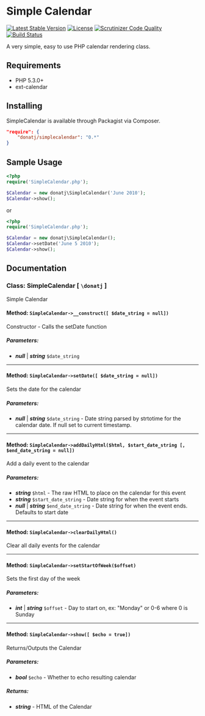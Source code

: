 # Simple Calendar

[![Latest Stable Version](https://poser.pugx.org/donatj/simplecalendar/version)](https://packagist.org/packages/donatj/simplecalendar)
[![License](https://poser.pugx.org/donatj/simplecalendar/license)](https://packagist.org/packages/donatj/simplecalendar)
[![Scrutinizer Code Quality](https://scrutinizer-ci.com/g/donatj/SimpleCalendar/badges/quality-score.png?b=master)](https://scrutinizer-ci.com/g/donatj/SimpleCalendar)
[![Build Status](https://travis-ci.org/donatj/SimpleCalendar.svg?branch=master)](https://travis-ci.org/donatj/SimpleCalendar)


A very simple, easy to use PHP calendar rendering class.

## Requirements

  - PHP 5.3.0+
  - ext-calendar

## Installing

SimpleCalendar is available through Packagist via Composer.

```json
"require": {
	"donatj/simplecalendar": "0.*"
}
```

## Sample Usage

```php
<?php
require('SimpleCalendar.php');  

$Calendar = new donatj\SimpleCalendar('June 2010');  
$Calendar->show();
```

or

```php
<?php
require('SimpleCalendar.php');  

$Calendar = new donatj\SimpleCalendar();  
$Calendar->setDate('June 5 2010');  
$Calendar->show();
```



## Documentation

### Class: SimpleCalendar \[ `\donatj` \]

Simple Calendar

#### Method: `SimpleCalendar->__construct([ $date_string = null])`

Constructor - Calls the setDate function

##### Parameters:

- ***null*** | ***string*** `$date_string`

---

#### Method: `SimpleCalendar->setDate([ $date_string = null])`

Sets the date for the calendar

##### Parameters:

- ***null*** | ***string*** `$date_string` - Date string parsed by strtotime for the calendar date. If null set to current timestamp.

---

#### Method: `SimpleCalendar->addDailyHtml($html, $start_date_string [, $end_date_string = null])`

Add a daily event to the calendar

##### Parameters:

- ***string*** `$html` - The raw HTML to place on the calendar for this event
- ***string*** `$start_date_string` - Date string for when the event starts
- ***null*** | ***string*** `$end_date_string` - Date string for when the event ends. Defaults to start date

---

#### Method: `SimpleCalendar->clearDailyHtml()`

Clear all daily events for the calendar

---

#### Method: `SimpleCalendar->setStartOfWeek($offset)`

Sets the first day of the week

##### Parameters:

- ***int*** | ***string*** `$offset` - Day to start on, ex: "Monday" or 0-6 where 0 is Sunday

---

#### Method: `SimpleCalendar->show([ $echo = true])`

Returns/Outputs the Calendar

##### Parameters:

- ***bool*** `$echo` - Whether to echo resulting calendar

##### Returns:

- ***string*** - HTML of the Calendar